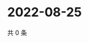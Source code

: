 # 2022-08-25

共 0 条

<!-- BEGIN WEIBO -->
<!-- 最后更新时间 Thu Aug 25 2022 04:16:50 GMT+0800 (China Standard Time) -->

<!-- END WEIBO -->
